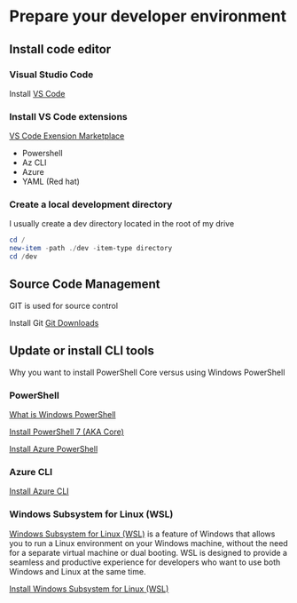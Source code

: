 # Prepare your developer environment

## Install code editor

### Visual Studio Code

Install  [VS Code](https://code.visualstudio.com/)

### Install VS Code extensions

[VS Code Exension Marketplace](https://marketplace.visualstudio.com/VSCode)

- Powershell
- Az CLI
- Azure
- YAML (Red hat)

### Create a local development directory

I usually create a dev directory located in the root of my drive

``` powershell
cd /
new-item -path ./dev -item-type directory
cd /dev
 ```

## Source Code Management

 GIT is used for source control

 Install Git [Git Downloads](https://git-scm.com/downloads)

## Update or install CLI tools

Why you want to install PowerShell Core versus using Windows PowerShell

### PowerShell

[What is Windows PowerShell](https://learn.microsoft.com/en-us/powershell/scripting/what-is-windows-powershell?view=powershell-7.4)

 [Install PowerShell 7 (AKA Core)](https://learn.microsoft.com/en-us/powershell/scripting/install/installing-powershell?view=powershell-7.4)

 [Install Azure PowerShell](https://learn.microsoft.com/en-us/powershell/azure/install-azure-powershell?view=azps-11.5.0)

### Azure CLI

 [Install Azure CLI](https://learn.microsoft.com/en-us/cli/azure/install-azure-cli?view=azure-cli-latest)

 ### Windows Subsystem for Linux (WSL)
[Windows Subsystem for Linux (WSL)](https://learn.microsoft.com/en-us/windows/wsl/about) is a feature of Windows that allows you to run a Linux environment on your Windows machine, without the need for a separate virtual machine or dual booting. WSL is designed to provide a seamless and productive experience for developers who want to use both Windows and Linux at the same time.

 [Install Windows Subsystem for Linux (WSL)](https://learn.microsoft.com/en-us/windows/wsl/install)
